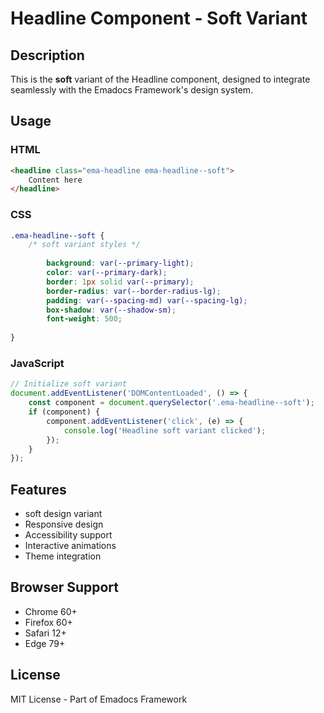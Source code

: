 # Headline Component - Soft Variant

## Description
This is the **soft** variant of the Headline component, designed to integrate seamlessly with the Emadocs Framework's design system.

## Usage

### HTML
```html
<headline class="ema-headline ema-headline--soft">
    Content here
</headline>
```

### CSS
```css
.ema-headline--soft {
    /* soft variant styles */
    
        background: var(--primary-light);
        color: var(--primary-dark);
        border: 1px solid var(--primary);
        border-radius: var(--border-radius-lg);
        padding: var(--spacing-md) var(--spacing-lg);
        box-shadow: var(--shadow-sm);
        font-weight: 500;
    
}
```

### JavaScript
```javascript
// Initialize soft variant
document.addEventListener('DOMContentLoaded', () => {
    const component = document.querySelector('.ema-headline--soft');
    if (component) {
        component.addEventListener('click', (e) => {
            console.log('Headline soft variant clicked');
        });
    }
});
```

## Features
- soft design variant
- Responsive design
- Accessibility support
- Interactive animations
- Theme integration

## Browser Support
- Chrome 60+
- Firefox 60+
- Safari 12+
- Edge 79+

## License
MIT License - Part of Emadocs Framework
